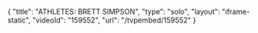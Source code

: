 {
    "title": "ATHLETES: BRETT SIMPSON",
    "type": "solo",
    "layout": "iframe-static",
    "videoId": "159552",
    "url": "\/tvpembed\/159552"
}